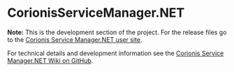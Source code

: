 # CorionisServiceManager.NET

**Note:** This is the development section of the project. 
For the release files go to the [Corionis Service Manager.NET user site](https://corionis.github.io/CorionisServiceManager.NET/).

For technical details and development information see the 
[Corionis Service Manager.NET Wiki on GitHub](https://github.com/Corionis/CorionisServiceManager.NET/wiki).
